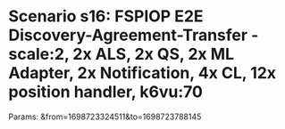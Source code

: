 # Scenario s16: FSPIOP E2E Discovery-Agreement-Transfer - scale:2, 2x ALS, 2x QS, 2x ML Adapter, 2x Notification, 4x CL, 12x position handler, k6vu:70
Params: &from=1698723324511&to=1698723788145

